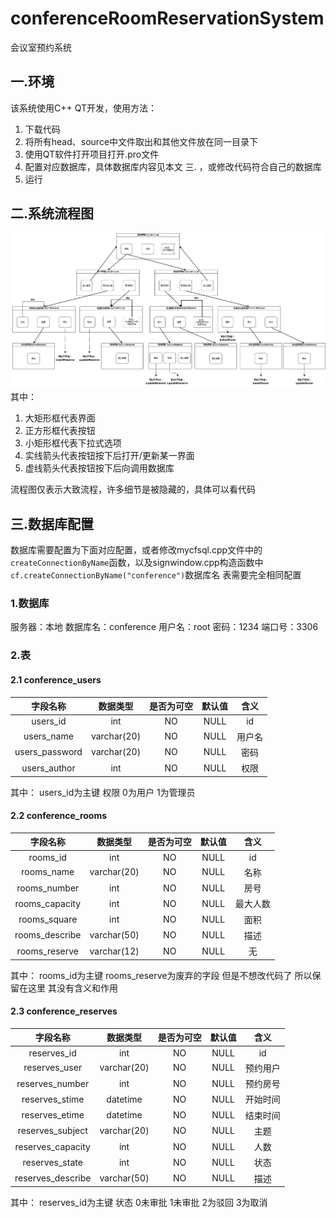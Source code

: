 # conferenceRoomReservationSystem
会议室预约系统

## 一.环境
该系统使用C++ QT开发，使用方法：
1. 下载代码
2. 将所有head、source中文件取出和其他文件放在同一目录下
3. 使用QT软件打开项目打开.pro文件
4. 配置对应数据库，具体数据库内容见本文 三. ，或修改代码符合自己的数据库
5. 运行
## 二.系统流程图

![流程图](https://github.com/arrowonstr/conferenceRoomReservationSystem/blob/master/imgs/conference.png)
其中：
1. 大矩形框代表界面
2. 正方形框代表按钮
3. 小矩形框代表下拉式选项
4. 实线箭头代表按钮按下后打开/更新某一界面
5. 虚线箭头代表按钮按下后向调用数据库

流程图仅表示大致流程，许多细节是被隐藏的，具体可以看代码

## 三.数据库配置
数据库需要配置为下面对应配置，或者修改mycfsql.cpp文件中的`createConnectionByName`函数，以及signwindow.cpp构造函数中`cf.createConnectionByName("conference")`数据库名
表需要完全相同配置
### 1.数据库
服务器：本地
数据库名：conference
用户名：root
密码：1234
端口号：3306

### 2.表
#### 2.1 conference_users
|字段名称|数据类型|是否为可空|默认值|含义|
|:---:|:---:|:---:|:---:|:---:|
|users_id       | int         | NO   |  NULL    |id| 
| users_name     | varchar(20) | NO   |NULL    |用户名|                
| users_password | varchar(20) | NO   |NULL    |密码|                
| users_author   | int         | NO   |NULL    |权限|

其中：
users_id为主键
权限 0为用户 1为管理员             
#### 2.2 conference_rooms
|字段名称|数据类型|是否为可空|默认值|含义|
|:---:|:---:|:---:|:---:|:---:|
 rooms_id       | int         | NO   |  NULL    | id|
| rooms_name     | varchar(20) | NO   | NULL    | 名称|               
| rooms_number   | int         | NO   | NULL    | 房号|           
| rooms_capacity | int         | NO   |NULL    | 最大人数|               
| rooms_square   | int         | NO   |NULL    |面积|                
| rooms_describe | varchar(50) | NO   |NULL    |描述|                
| rooms_reserve  | varchar(12) | NO   | NULL   |无|

其中：
rooms_id为主键
rooms_reserve为废弃的字段 但是不想改代码了 所以保留在这里 其没有含义和作用

#### 2.3 conference_reserves
|字段名称|数据类型|是否为可空|默认值|含义|
|:---:|:---:|:---:|:---:|:---:|
|reserves_id | int| NO | NULL|id|
| reserves_user     | varchar(20) | NO   |NULL|预约用户|
| reserves_number   | int         | NO   |NULL|预约房号|
| reserves_stime    | datetime    | NO  |NULL|开始时间|
| reserves_etime    | datetime    | NO  |NULL|结束时间|
| reserves_subject  | varchar(20) | NO   |NULL|主题|
| reserves_capacity | int         | NO   |NULL|人数|
| reserves_state    | int         | NO   |NULL|状态|
| reserves_describe | varchar(50) | NO   |NULL|描述|

其中：
reserves_id为主键
状态 0未审批 1未审批 2为驳回 3为取消
